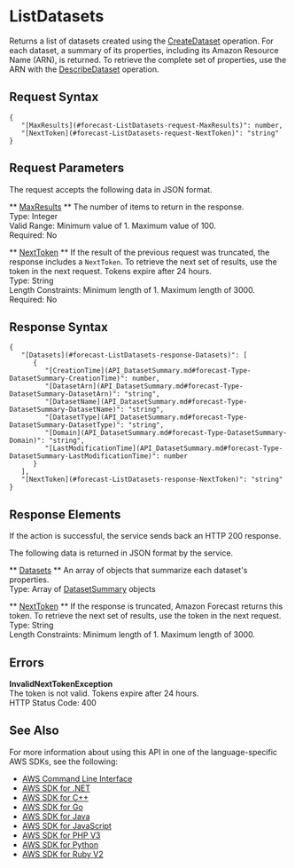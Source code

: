 # ListDatasets<a name="API_ListDatasets"></a>

Returns a list of datasets created using the [CreateDataset](API_CreateDataset.md) operation\. For each dataset, a summary of its properties, including its Amazon Resource Name \(ARN\), is returned\. To retrieve the complete set of properties, use the ARN with the [DescribeDataset](API_DescribeDataset.md) operation\.

## Request Syntax<a name="API_ListDatasets_RequestSyntax"></a>

```
{
   "[MaxResults](#forecast-ListDatasets-request-MaxResults)": number,
   "[NextToken](#forecast-ListDatasets-request-NextToken)": "string"
}
```

## Request Parameters<a name="API_ListDatasets_RequestParameters"></a>

The request accepts the following data in JSON format\.

 ** [MaxResults](#API_ListDatasets_RequestSyntax) **   <a name="forecast-ListDatasets-request-MaxResults"></a>
The number of items to return in the response\.  
Type: Integer  
Valid Range: Minimum value of 1\. Maximum value of 100\.  
Required: No

 ** [NextToken](#API_ListDatasets_RequestSyntax) **   <a name="forecast-ListDatasets-request-NextToken"></a>
If the result of the previous request was truncated, the response includes a `NextToken`\. To retrieve the next set of results, use the token in the next request\. Tokens expire after 24 hours\.  
Type: String  
Length Constraints: Minimum length of 1\. Maximum length of 3000\.  
Required: No

## Response Syntax<a name="API_ListDatasets_ResponseSyntax"></a>

```
{
   "[Datasets](#forecast-ListDatasets-response-Datasets)": [ 
      { 
         "[CreationTime](API_DatasetSummary.md#forecast-Type-DatasetSummary-CreationTime)": number,
         "[DatasetArn](API_DatasetSummary.md#forecast-Type-DatasetSummary-DatasetArn)": "string",
         "[DatasetName](API_DatasetSummary.md#forecast-Type-DatasetSummary-DatasetName)": "string",
         "[DatasetType](API_DatasetSummary.md#forecast-Type-DatasetSummary-DatasetType)": "string",
         "[Domain](API_DatasetSummary.md#forecast-Type-DatasetSummary-Domain)": "string",
         "[LastModificationTime](API_DatasetSummary.md#forecast-Type-DatasetSummary-LastModificationTime)": number
      }
   ],
   "[NextToken](#forecast-ListDatasets-response-NextToken)": "string"
}
```

## Response Elements<a name="API_ListDatasets_ResponseElements"></a>

If the action is successful, the service sends back an HTTP 200 response\.

The following data is returned in JSON format by the service\.

 ** [Datasets](#API_ListDatasets_ResponseSyntax) **   <a name="forecast-ListDatasets-response-Datasets"></a>
An array of objects that summarize each dataset's properties\.  
Type: Array of [DatasetSummary](API_DatasetSummary.md) objects

 ** [NextToken](#API_ListDatasets_ResponseSyntax) **   <a name="forecast-ListDatasets-response-NextToken"></a>
If the response is truncated, Amazon Forecast returns this token\. To retrieve the next set of results, use the token in the next request\.  
Type: String  
Length Constraints: Minimum length of 1\. Maximum length of 3000\.

## Errors<a name="API_ListDatasets_Errors"></a>

 **InvalidNextTokenException**   
The token is not valid\. Tokens expire after 24 hours\.  
HTTP Status Code: 400

## See Also<a name="API_ListDatasets_SeeAlso"></a>

For more information about using this API in one of the language\-specific AWS SDKs, see the following:
+  [AWS Command Line Interface](https://docs.aws.amazon.com/goto/aws-cli/forecast-2018-06-26/ListDatasets) 
+  [AWS SDK for \.NET](https://docs.aws.amazon.com/goto/DotNetSDKV3/forecast-2018-06-26/ListDatasets) 
+  [AWS SDK for C\+\+](https://docs.aws.amazon.com/goto/SdkForCpp/forecast-2018-06-26/ListDatasets) 
+  [AWS SDK for Go](https://docs.aws.amazon.com/goto/SdkForGoV1/forecast-2018-06-26/ListDatasets) 
+  [AWS SDK for Java](https://docs.aws.amazon.com/goto/SdkForJava/forecast-2018-06-26/ListDatasets) 
+  [AWS SDK for JavaScript](https://docs.aws.amazon.com/goto/AWSJavaScriptSDK/forecast-2018-06-26/ListDatasets) 
+  [AWS SDK for PHP V3](https://docs.aws.amazon.com/goto/SdkForPHPV3/forecast-2018-06-26/ListDatasets) 
+  [AWS SDK for Python](https://docs.aws.amazon.com/goto/boto3/forecast-2018-06-26/ListDatasets) 
+  [AWS SDK for Ruby V2](https://docs.aws.amazon.com/goto/SdkForRubyV2/forecast-2018-06-26/ListDatasets) 